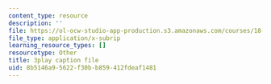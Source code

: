 ```yaml
---
content_type: resource
description: ''
file: https://ol-ocw-studio-app-production.s3.amazonaws.com/courses/18-01sc-single-variable-calculus-fall-2010/8b5146a95622f30bb859412fdeaf1481_MK_0QHbUnIA.srt
file_type: application/x-subrip
learning_resource_types: []
resourcetype: Other
title: 3play caption file
uid: 8b5146a9-5622-f30b-b859-412fdeaf1481
---
```

